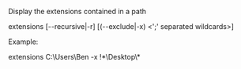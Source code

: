 Display the extensions contained in a path

extensions <path> [--recursive|-r] [(--exclude|-x) <';' separated wildcards>]

Example:

extensions C:\Users\Ben -x !*\Desktop\\\*
